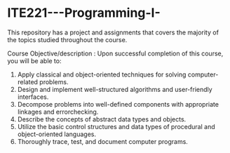 # ITE221---Programming-I-

This repository has a project and assignments that covers the majority of the topics studied throughout the course.

Course Objective/description : Upon successful completion of this course, you will be able to:
1. Apply classical and object-oriented techniques for solving computer-related problems.
2. Design and implement well-structured algorithms and user-friendly interfaces.
3. Decompose problems into well-defined components with appropriate linkages and errorchecking.
4. Describe the concepts of abstract data types and objects.
5. Utilize the basic control structures and data types of procedural and object-oriented
languages.
6. Thoroughly trace, test, and document computer programs.
